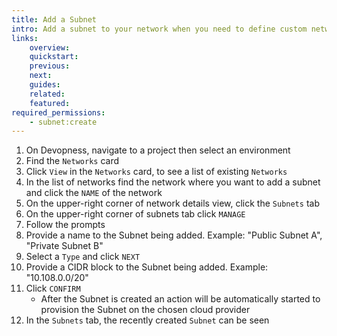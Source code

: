 ```yaml
---
title: Add a Subnet
intro: Add a subnet to your network when you need to define custom network topology within a network.
links:
    overview:
    quickstart:
    previous:
    next:
    guides:
    related:
    featured:
required_permissions:
    - subnet:create
---
```


1. On Devopness, navigate to a project then select an environment
1. Find the `Networks` card
1. Click `View` in the `Networks` card, to see a list of existing `Networks`
1. In the list of networks find the network where you want to add a subnet and click the `NAME` of the network
1. On the upper-right corner of network details view, click the `Subnets` tab
1. On the upper-right corner of subnets tab click `MANAGE`
1. Follow the prompts
1. Provide a name to the Subnet being added. Example: "Public Subnet A", "Private Subnet B"
1. Select a `Type` and click `NEXT`
1. Provide a CIDR block to the Subnet being added. Example: "10.108.0.0/20"
1. Click `CONFIRM`
    - After the Subnet is created an action will be automatically started to provision the Subnet on the chosen cloud provider
1. In the `Subnets` tab, the recently created `Subnet` can be seen
